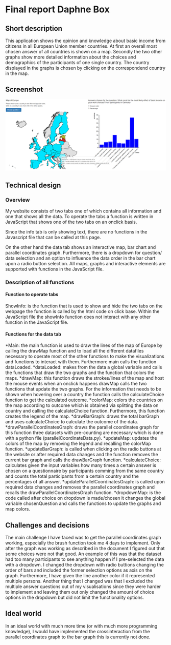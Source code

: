 # Final report Daphne Box

## Short description
This application shows the opinion and knowledge about basic income from citizens in all European Union member countries. At first an overall most chosen answer of all countries is shown on a map. Secondly the two other graphs show more detailed information about the choices and demographics of the participants of one single country. The country displayed in the graphs is chosen by clicking on the correspondend country in the map.

## Screenshot
![](doc/screenshotWebpage.png)

## Technical design

### Overview
My website consists of two tabs one of which contains all information and one that shows all the data. To operate the tabs a function is written in JavaScript that shows one of the two tabs on an onclick basis.

Since the info tab is only showing text, there are no functions in the Javascript file that can be called at this page.

On the other hand the data tab shows an interactive map, bar chart and parallel coordinates graph. Furthermore, there is a dropdown for question/ data selection and an option to influence the data order in the bar chart upon a radio button selection. All maps, graphs and interactive elements are supported with functions in the JavaScript file. 

### Description of all functions
#### Function to operate tabs
ShowInfo: is the function that is used to show and hide the two tabs on the webpage the function is called by the html code on click base. Within the JavaScript file the showInfo function does not interact with any other function in the JavaScript file.

#### Functions for the data tab
*Main: the main function is used to draw the lines of the map of Europe by calling the drawMap function and to load all the different datafiles necessary to operate most of the other functions to make the visualizations and functions to interact with them. Furthermore main calls the function dataLoaded. 
*dataLoaded: makes from the data a global variable and calls the functions that draw the two graphs and the function that colors the maps.
*drawMap: this function draws the strokes/lines of the map and host the mouse events when an onclick happens drawMap calls the two functions that update the two graphs. For the information that needs to be shown when hovering over a country the function calls the calculateChoice function to get the calculated outcome.
*colorMap: colors the countries on the map according to outcome which is obtained via splitting the data on country and calling the calculateChoice function. Furthermore, this function creates the legend of the map.
*drawBarGraph: draws the total barGraph and uses calculateChoice to calculate the outcome of the data.
*drawParallelCoordinatesGraph: draws the parallel coordinates graph for this function three datasets with pre-counting are necessary which is done with a python file (parallelCoordinateData.py).
*updateMap: updates the colors of the map by removing the legend and recalling the colorMap function.
*updateBarGraph: is called when clicking on the radio buttons at the website or after required data changes and the function removes the current bar graph and calls the drawBarGraph function.
*calculateChoice: calculates given the input variables how many times a certain answer is chosen on a questionnaire by participants comming from the same country and counts the total participants from a certain country and the percentages of all answer. 
*updateParallelCoordinatesGraph: is called upon required data changes and removes the parallel coordinates graph and recalls the drawParallelCoordinatesGraph function.
*dropdownMap: is the code called after choice on dropdown is made/chosen it changes the global variable chosenQuestion and calls the functions to update the graphs and map colors.

## Challenges and decisions
The main challenge I have faced was to get the parallel coordinates graph working, especially the brush function took me 4 days to implement. Only after the graph was working as described in the document I figured out that some choices were not that good. An example of this was that the dataset had too many participants to see anything happen if I pre-selected the data with a dropdown. I changed the dropdown with radio buttions changing the order of bars and included the former selection options as axis on the graph. Furthermore, I have given the line another color if it represented multiple persons. 
Another thing that I changed was that I excluded the multiple answer questions out of my visualisations since they were harder to implement and leaving them out only changed the amount of choice options in the dropdown but did not limit the functionality options. 

## Ideal world
In an ideal world with much more time (or with much more programming knowledge), I would have implemented the crossinteraction from the parallel coordinates graph to the bar graph this is currently not done.